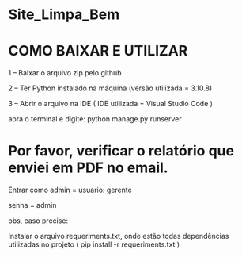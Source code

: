 # Site_Limpa_Bem

# COMO BAIXAR E UTILIZAR


<p> 1 – Baixar o arquivo zip pelo github </p>
<p>2 – Ter Python instalado na máquina (versão utilizada = 3.10.8)</p>
<p>3 – Abrir o arquivo na IDE ( IDE utilizada = Visual Studio Code )</p>
<p> abra o terminal e digite: python manage.py runserver </p>

<h1>Por favor, verificar o relatório que enviei em PDF no email.</h1>

<p> Entrar como admin = usuario: gerente</p>
<p>senha = admin</p>

obs, caso precise: 
<p> Instalar o arquivo requeriments.txt, onde estão todas dependências utilizadas no projeto ( pip install -r requeriments.txt )</p>


